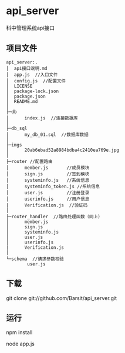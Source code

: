 # api_server
科中管理系统api接口

## 项目文件

```
api_server:.
│  api接口说明.md
│  app.js  //入口文件
│  config.js  //配置文件
│  LICENSE
│  package-lock.json
│  package.json
│  README.md
│
├─db
│      index.js  //连接数据库
│
├─db_sql
│      my_db_01.sql  //数据库数据
│
├─imgs
│      20ab6ebad52a8984bdba4c2410ea769e.jpg
│
├─router //配置路由
│      member.js       //成员模块
│      sign.js         //签到模块
│      systeminfo.js   //系统信息
│      systeminfo_token.js //系统信息
│      user.js         //注册登录
│      userinfo.js     //用户信息
|      Verification.js  //验证码
│
├─router_handler  //路由处理函数（同上）
│      member.js
│      sign.js
│      systeminfo.js
│      user.js
│      userinfo.js
|      Verification.js
│
└─schema  //请求参数校验
        user.js
```



## 下载

 git clone git://github.com/Barsit/api_server.git

## 运行

npm install

node app.js

